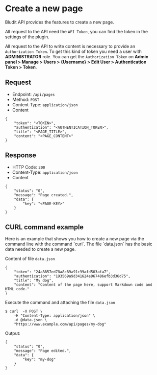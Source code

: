# Create a new page
<!-- Position: 4 -->

Bludit API provides the features to create a new page.

All request to the API need the `API Token`, you can find the token in the settings of the plugin.

All request to the API to write content is necessary to provide an `Authorization Token`. To get this kind of token you need a user with **ADMINISTRATOR** role. You can get the `Authorization Token` on **Admin panel > Manage > Users > {Username} > Edit User > Authentication Token > Token**.

<h2 id="request">Request</h2>

- Endpoint: `/api/pages`
- Method: `POST`
- Content-Type: `application/json`
- Content

```
{
	"token": "<TOKEN>",
	"authentication": "<AUTHENTICATION_TOKEN>",
	"title": "<PAGE_TITLE>",
	"content": "<PAGE_CONTENT>"
}
```

<h2 id="response">Response</h2>

- HTTP Code: `200`
- Content-Type: `application/json`
- Content

```
{
	"status": "0",
	"message": "Page created.",
	"data": {
		"key": "<PAGE-KEY>"
	}
}
```

<h2 id="curl-example">CURL command example</h2>
Here is an example that shows you how to create a new page via the command line with the command `curl`. The file `data.json` has the basic data needed to create a new page.

Content of file `data.json`

```
{
	"token": "24a8857ed78a8c89a91c99afd503afa7",
	"authentication": "193569a9d341624e967486efb3d36d75",
	"title": "My dog",
	"content": "Content of the page here, support Markdown code and HTML code."
}
```

Execute the command and attaching the file `data.json`

```
$ curl  -X POST \
	-H "Content-Type: application/json" \
	-d @data.json \
	"https://www.example.com/api/pages/my-dog"
```

Output:

```
{
	"status": "0",
	"message": "Page edited.",
	"data": {
		"key": "my-dog"
	}
}
```
